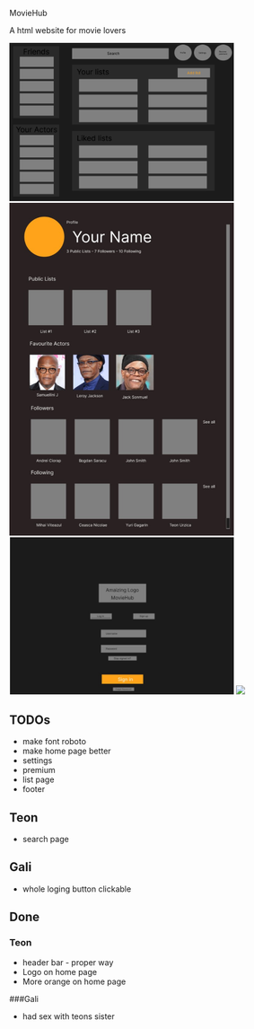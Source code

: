 MovieHub

A html website for movie lovers 

<img src="wireframe/wireframe-home.png" width="400"/>
<img src="wireframe/wireframe-profile.jpg" width="400"/>
<img src="wireframe/wireframe-login.jpg" width="400"/>
<img src="recordings/app-experience.gif" width="400"/>

## TODOs
- make font roboto
- make home page better
- settings
- premium
- list page
- footer

## Teon
- search page

## Gali
- whole loging button clickable

## Done
### Teon
- header bar - proper way
- Logo on home page
- More orange on home page

###Gali
- had sex with teons sister
